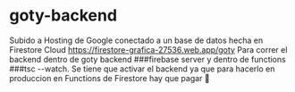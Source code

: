 # goty-backend

Subido a Hosting de Google conectado a un base de datos hecha en Firestore Cloud https://firestore-grafica-27536.web.app/goty
Para correr el backend dentro de goty backend ###firebase server
y dentro de functions ###tsc --watch.
Se tiene que activar el backend ya que para hacerlo en produccion en Functions de Firestore hay que pagar 🙂
